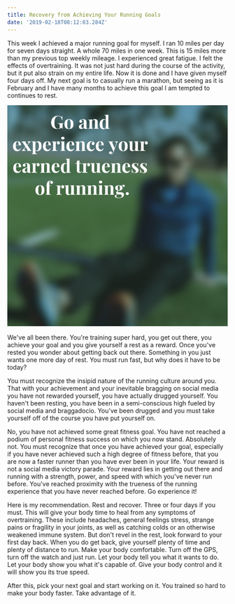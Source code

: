 ```yaml
---
title: Recovery from Achieving Your Running Goals
date: '2019-02-18T08:12:03.284Z'
---
```


This week I achieved a major running goal for myself.  I ran 10 miles per day for seven days straight. A whole 70 miles in one week. This is 15 miles more than my previous top weekly mileage. I experienced great fatigue. I felt the effects of overtraining. It was not just hard during the course of the activity, but it put also strain on my entire life. Now it is done and I have given myself four days off. My next goal is to casually run a marathon, but seeing as it is February and I have many months to achieve this goal I am tempted to continues to rest.

![Go and experience your earned trueness of running.](./trueness-of-running.jpg)

We've all been there. You're training super hard, you get out there, you achieve your goal and you give yourself a rest as a reward. Once you've rested you wonder about getting back out there. Something in you just wants one more day of rest. You must run fast, but why does it have to be today?

You must recognize the insipid nature of the running culture around you. That with your achievement and your inevitable bragging on social media you have not rewarded yourself, you have actually drugged yourself. You haven't been resting, you have been in a semi-conscious high fueled by social media and braggadocio. You've been drugged and you must take yourself off of the course you have put yourself on.

No, you have not achieved some great fitness goal. You have not reached a podium of personal fitness success on which you now stand. Absolutely not. You must recognize that once you have achieved your goal, especially if you have never achieved such a high degree of fitness before, that you are now a faster runner than you have ever been in your life. Your reward is not a social media victory parade. Your reward lies in getting out there and running with a strength, power, and speed with which you've never run before. You've reached proximity with the trueness of the running experience that you have never reached before. Go experience it!

Here is my recommendation. Rest and recover. Three or four days if you must. This will give your body time to heal from any symptoms of overtraining. These include headaches, general feelings stress, strange pains or fragility in your joints, as well as catching colds or an otherwise weakened immune system. But don't revel in the rest, look forward to your first day back. When you do get back, give yourself plenty of time and plenty of distance to run. Make your body comfortable. Turn off the GPS, turn off the watch and just run. Let your body tell you what it wants to do. Let your body show you what it's capable of. Give your body control and it will show you its true speed.

After this, pick your next goal and start working on it. You trained so hard to make your body faster. Take advantage of it.
